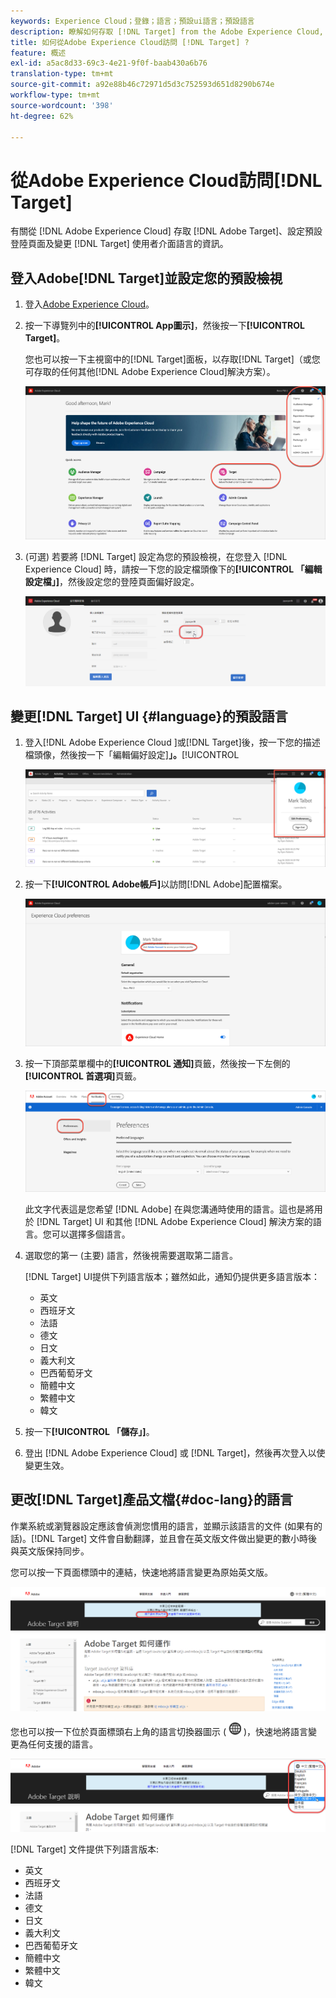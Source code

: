 ```yaml
---
keywords: Experience Cloud；登錄；語言；預設ui語言；預設語言
description: 瞭解如何存取 [!DNL Target] from the Adobe Experience Cloud, set your default view, and change the language of the [!DNL Target] UI和檔案。
title: 如何從Adobe Experience Cloud訪問 [!DNL Target] ?
feature: 概述
exl-id: a5ac8d33-69c3-4e21-9f0f-baab430a6b76
translation-type: tm+mt
source-git-commit: a92e88b46c72971d5d3c752593d651d8290b674e
workflow-type: tm+mt
source-wordcount: '398'
ht-degree: 62%

---
```


# 從Adobe Experience Cloud訪問[!DNL Target]

有關從 [!DNL Adobe Experience Cloud] 存取 [!DNL Adobe Target]、設定預設登陸頁面及變更 [!DNL Target] 使用者介面語言的資訊。

## 登入Adobe[!DNL Target]並設定您的預設檢視

1. 登入[Adobe Experience Cloud](https://experience.adobe.com/)。

1. 按一下導覽列中的&#x200B;**[!UICONTROL App圖示]**，然後按一下&#x200B;**[!UICONTROL Target]**。

   您也可以按一下主視窗中的[!DNL Target]面板，以存取[!DNL Target]（或您可存取的任何其他[!DNL Adobe Experience Cloud]解決方案）。

   ![應用程式圖示](/help/c-intro/assets/appmenu-new.png)

1. (可選) 若要將 [!DNL Target] 設定為您的預設檢視，在您登入 [!DNL Experience Cloud] 時，請按一下您的設定檔頭像下的&#x200B;**[!UICONTROL 「編輯設定檔」]**，然後設定您的登陸頁面偏好設定。

   ![登陸頁面](/help/c-intro/assets/pagepref-new.png)

## 變更[!DNL Target] UI {#language}的預設語言

1. 登入[!DNL Adobe Experience Cloud ]或[!DNL Target]後，按一下您的描述檔頭像，然後按一下「編輯偏好設定&#x200B;]**」。**[!UICONTROL 

   ![編輯個人檔案](/help/c-intro/assets/change-language.png)

1. 按一下&#x200B;**[!UICONTROL Adobe帳戶]**&#x200B;以訪問[!DNL Adobe]配置檔案。

   ![Adobe帳戶](/help/c-intro/assets/adobe-account.png)

1. 按一下頂部菜單欄中的&#x200B;**[!UICONTROL 通知]**&#x200B;頁籤，然後按一下左側的&#x200B;**[!UICONTROL 首選項]**&#x200B;頁籤。

   ![偏好語言](/help/c-intro/assets/prefered-language.png)

   此文字代表這是您希望 [!DNL Adobe] 在與您溝通時使用的語言。這也是將用於 [!DNL Target] UI 和其他 [!DNL Adobe Experience Cloud] 解決方案的語言。您可以選擇多個語言。

1. 選取您的第一 (主要) 語言，然後視需要選取第二語言。

   [!DNL Target] UI提供下列語言版本；雖然如此，通知仍提供更多語言版本：

   * 英文
   * 西班牙文
   * 法語
   * 德文
   * 日文
   * 義大利文
   * 巴西葡萄牙文
   * 簡體中文
   * 繁體中文
   * 韓文

1. 按一下&#x200B;**[!UICONTROL 「儲存」]**。

1. 登出 [!DNL Adobe Experience Cloud] 或 [!DNL Target]，然後再次登入以使變更生效。

## 更改[!DNL Target]產品文檔{#doc-lang}的語言

作業系統或瀏覽器設定應該會偵測您慣用的語言，並顯示該語言的文件 (如果有的話)。[!DNL Target] 文件會自動翻譯，並且會在英文版文件做出變更的數小時後與英文版保持同步。

您可以按一下頁面標頭中的連結，快速地將語言變更為原始英文版。

![變更為原始語言](/help/c-intro/assets/mt-original.png)

您也可以按一下位於頁面標頭右上角的語言切換器圖示 ( ![語言切換器圖示](/help/c-intro/assets/icon-language-switcher.png) )，快速地將語言變更為任何支援的語言。

![語言切換器](/help/c-intro/assets/language-switcher.png)

[!DNL Target] 文件提供下列語言版本:

* 英文
* 西班牙文
* 法語
* 德文
* 日文
* 義大利文
* 巴西葡萄牙文
* 簡體中文
* 繁體中文
* 韓文
